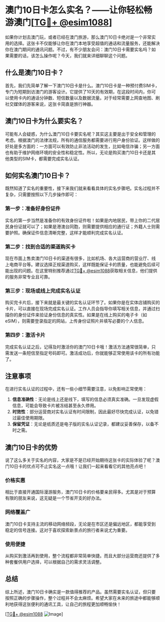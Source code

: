 # 澳门10日卡怎么实名？——让你轻松畅游澳门[[TG💪+ @esim1088](https://t.me/s/esim1088)]

如果你计划去澳门玩，或者已经在澳门旅游，那么澳门10日卡绝对是一个非常实用的选择。这张卡不仅能够让你在澳门本地享受超值的通话和流量服务，还能解决你在澳门期间的通讯问题。不过，有不少朋友会问：澳门10日卡需要实名吗？如果需要的话，该怎么操作呢？今天，我们就来详细聊聊这个问题。

## 什么是澳门10日卡？

首先，我们先简单了解一下澳门10日卡是什么。澳门10日卡是一种预付费SIM卡，专门为短期到访澳门的游客设计。它提供了10天的有效期，在这段时间内，你可以使用卡内的通话分钟数、短信数量以及数据流量。对于经常需要上网查地图、刷社交媒体的游客来说，这张卡简直是旅行神器。

## 澳门10日卡为什么要实名？

可能有人会疑惑，为什么澳门10日卡要实名呢？其实这主要是出于安全和管理的考虑。根据澳门的法律法规，所有的通信服务都需要进行用户身份验证。这样做的好处是多方面的：一方面可以有效防止非法活动的发生，比如电信诈骗；另一方面也有助于维护网络环境的安全性和稳定性。所以，无论是购买澳门10日卡还是其他类型的SIM卡，都需要完成实名认证。

## 如何实名澳门10日卡？

既然知道了实名的重要性，接下来我们就来看看具体的实名步骤吧。实名过程并不复杂，只需要按照以下几步操作即可：

### 第一步：准备好身份证件

实名的第一步当然是准备你的有效身份证件啦！如果是内地居民，带上你的二代居民身份证就可以了；如果是港澳台同胞，则需要提供相应的通行证；外籍人士则需要护照。确保证件信息清晰完整，这样才能顺利完成实名认证。

### 第二步：找到合适的渠道购买卡

现在市面上售卖澳门10日卡的渠道有很多，比如机场、各大运营商的营业厅、线上电商平台等。建议选择正规渠道购买，这样既能保证卡的质量，也能避免后续可能出现的问题。在这里特别推荐通过[TG💪+ @esim1088](https://t.me/s/esim1088)获取相关信息，他们提供的服务非常专业且可靠。

### 第三步：现场或线上完成实名认证

购买完卡片后，接下来就是最关键的实名认证环节了。如果你是在实体店铺购买的卡片，可以直接在现场完成实名认证。工作人员会指导你填写相关信息，并通过扫描你的身份证件来验证身份信息的真实性。如果是在线上购买的电子卡（如eSIM），则需要登录指定的网站，上传身份证照片并填写必要的个人信息。

### 第四步：激活卡片

完成实名认证之后，记得及时激活你的澳门10日卡哦！激活方法通常很简单，只需发送一条短信至指定号码即可。激活成功后，你就能够正常使用该卡的所有功能了。

## 注意事项

在进行实名认证的过程中，还有一些小细节需要注意，以免影响正常使用：

1. **信息准确性**：无论是线上还是线下，填写的信息必须真实准确。一旦发现虚假信息，可能会导致卡片被冻结甚至永久停用。
2. **时效性**：部分运营商对实名认证有时间限制，因此最好尽快完成认证，以免错过最佳使用期限。
3. **保留凭证**：无论是纸质还是电子版的实名认证记录，都建议妥善保存，以备不时之需。

## 澳门10日卡的优势

说了这么多关于实名的内容，大家是不是已经开始期待这张卡的实际体验了呢？澳门10日卡的优点可不止实名这一点哦！让我们一起来看看它的其他亮点吧！

### 价格实惠

相比于直接开通国际漫游服务，澳门10日卡的价格要亲民得多。尤其是对于预算有限的朋友来说，这无疑是一个节省开支的好办法。

### 网络覆盖广

澳门10日卡支持主流的移动网络频段，无论是在市区还是偏远地区，都能享受到稳定的信号连接。这对于喜欢探索新景点的旅行者来说尤为重要。

### 使用便捷

从购买到激活再到使用，整个流程都非常简单快捷。而且大部分运营商还提供了多种套餐供用户选择，可以根据自己的需求灵活调整。

## 总结

综上所述，澳门10日卡确实是一款值得推荐的产品。虽然需要实名认证，但只要按照正确的步骤操作，整个过程并不会太麻烦。希望大家在未来的旅途中都能够顺利地获得这张便利的通讯工具，让自己的旅程更加顺畅愉快！

[[TG💪+ @esim1088](https://t.me/s/esim1088) ![Image](https://i.postimg.cc/4NQfJmqS/Snipaste-2025-05-13-00-14-12.png)]